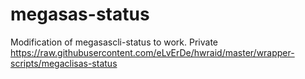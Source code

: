 # megasas-status
Modification of megasascli-status to work. Private
https://raw.githubusercontent.com/eLvErDe/hwraid/master/wrapper-scripts/megaclisas-status
